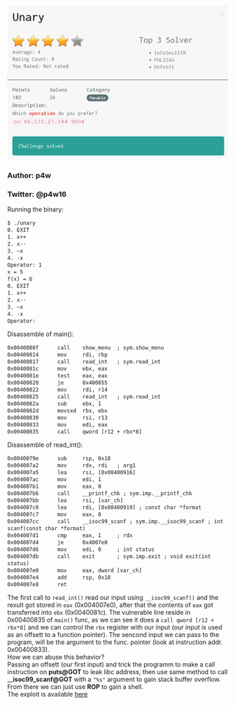 ![alt chal_desc](./chall_desc.png)

### Author: p4w
### Twitter: @p4w16

Running the binary:
```
$ ./unary
0. EXIT
1. x++
2. x--
3. ~x
4. -x
Operator: 1
x = 5
f(x) = 6
0. EXIT
1. x++
2. x--
3. ~x
4. -x
Operator:
```

Disassemble of main():
```
0x0040080f      call    show_menu  ; sym.show_menu
0x00400814      mov     rdi, rbp
0x00400817      call    read_int   ; sym.read_int
0x0040081c      mov     ebx, eax
0x0040081e      test    eax, eax
0x00400820      je      0x400855
0x00400822      mov     rdi, r14
0x00400825      call    read_int   ; sym.read_int
0x0040082a      sub     ebx, 1
0x0040082d      movsxd  rbx, ebx
0x00400830      mov     rsi, r13
0x00400833      mov     edi, eax
0x00400835      call    qword [r12 + rbx*8]
```
Disassemble of read_int():
```
0x0040079e      sub     rsp, 0x18
0x004007a2      mov     rdx, rdi   ; arg1
0x004007a5      lea     rsi, [0x00400916]
0x004007ac      mov     edi, 1
0x004007b1      mov     eax, 0
0x004007b6      call    __printf_chk ; sym.imp.__printf_chk
0x004007bb      lea     rsi, [var_ch]
0x004007c0      lea     rdi, [0x00400919] ; const char *format
0x004007c7      mov     eax, 0
0x004007cc      call    __isoc99_scanf ; sym.imp.__isoc99_scanf ; int scanf(const char *format)
0x004007d1      cmp     eax, 1     ; rdx
0x004007d4      je      0x4007e0
0x004007d6      mov     edi, 0     ; int status
0x004007db      call    exit       ; sym.imp.exit ; void exit(int status)
0x004007e0      mov     eax, dword [var_ch]
0x004007e4      add     rsp, 0x18
0x004007e8      ret
```

The first call to `read_int()` read our input using `__isoc99_scanf()` and the rexult got stored in `eax` (0x004007e0), after that the contents of `eax` got transferred into `ebx` (0x0040081c).
The vulnerable line reside in 0x00400835 of `main()` func, as we can see it does a `call qword [r12 + rbx*8]` and we can control the `rbx` register with our input (our input is used as an offsett to a function pointer).
The sencond input we can pass to the program, will be the argument to the func. pointer (look at instruction addr. 0x00400833).<br>
How we can abuse this behavior?<br>
Passing an offsett (our first input) and trick the programm to make a call instruction on __puts@GOT__ to leak libc address, then use same method to call ____isoc99_scanf@GOT__ with a `"%s"` argument to gain stack buffer overflow. From there we can just use __ROP__ to gain a shell.<br>
The exploit is available <a href='./x.py'>here</a>
